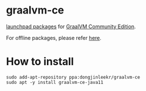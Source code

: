 graalvm-ce
=====

[launchpad packages](https://launchpad.net/graalvm-ce) for [GraalVM Community Edition](https://github.com/oracle/graal).

For offline packages, please refer [here](https://github.com/dongjinleekr/graalvm-ce-deb).

# How to install

```
sudo add-apt-repository ppa:dongjinleekr/graalvm-ce
sudo apt -y install graalvm-ce-java11
```

